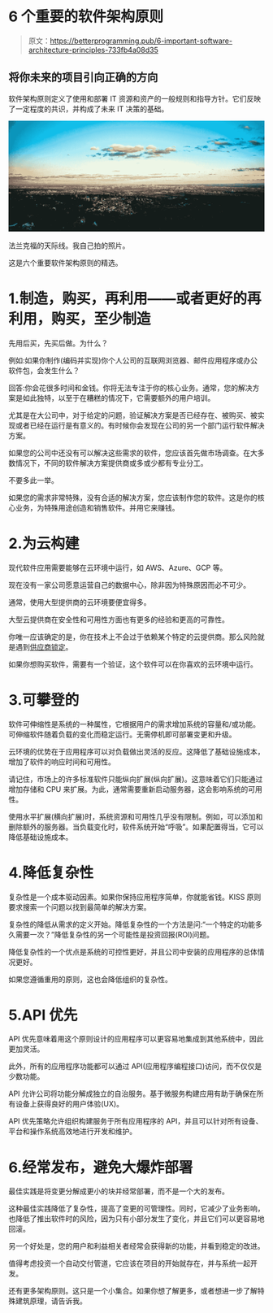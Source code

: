 # 6 个重要的软件架构原则

> 原文：<https://betterprogramming.pub/6-important-software-architecture-principles-733fb4a08d35>

## 将你未来的项目引向正确的方向

软件架构原则定义了使用和部署 IT 资源和资产的一般规则和指导方针。它们反映了一定程度的共识，并构成了未来 IT 决策的基础。

![](img/20173343f27b9618fc6b09c32d85f245.png)

法兰克福的天际线。我自己拍的照片。

这是六个重要软件架构原则的精选。

# 1.制造，购买，再利用——或者更好的再利用，购买，至少制造

先用后买，先买后做。为什么？

例如:如果你制作(编码并实现)你个人公司的互联网浏览器、邮件应用程序或办公软件包，会发生什么？

回答:你会花很多时间和金钱。你将无法专注于你的核心业务。通常，您的解决方案是如此独特，以至于在糟糕的情况下，它需要额外的用户培训。

尤其是在大公司中，对于给定的问题，验证解决方案是否已经存在、被购买、被实现或者已经在运行是有意义的。有时候你会发现在公司的另一个部门运行软件解决方案。

如果您的公司中还没有可以解决这些需求的软件，您应该首先做市场调查。在大多数情况下，不同的软件解决方案提供商或多或少都有专业分工。

不要多此一举。

如果您的需求非常特殊，没有合适的解决方案，您应该制作您的软件。这是你的核心业务，为特殊用途创造和销售软件。并用它来赚钱。

# 2.为云构建

现代软件应用需要能够在云环境中运行，如 AWS、Azure、GCP 等。

现在没有一家公司愿意运营自己的数据中心，除非因为特殊原因而必不可少。

通常，使用大型提供商的云环境要便宜得多。

大型云提供商在安全性和可用性方面也有更多的经验和更高的可靠性。

你唯一应该确定的是，你在技术上不会过于依赖某个特定的云提供商。那么风险就是遇到[供应商锁定](https://en.wikipedia.org/wiki/Vendor_lock-in)。

如果你想购买软件，需要有一个验证，这个软件可以在你喜欢的云环境中运行。

# 3.可攀登的

软件可伸缩性是系统的一种属性，它根据用户的需求增加系统的容量和/或功能。可伸缩软件随着负载的变化而稳定运行。无需停机即可部署变更和升级。

云环境的优势在于应用程序可以对负载做出灵活的反应。这降低了基础设施成本，增加了软件的响应时间和可用性。

请记住，市场上的许多标准软件只能纵向扩展(纵向扩展)。这意味着它们只能通过增加存储和 CPU 来扩展。为此，通常需要重新启动服务器，这会影响系统的可用性。

使用水平扩展(横向扩展)时，系统资源和可用性几乎没有限制。例如，可以添加和删除额外的服务器。当负载变化时，软件系统开始“呼吸”。如果配置得当，它可以降低基础设施成本。

# 4.降低复杂性

复杂性是一个成本驱动因素。如果你保持应用程序简单，你就能省钱。KISS 原则要求搜索一个问题以找到最简单的解决方案。

复杂性的降低从需求的定义开始。降低复杂性的一个方法是问:“一个特定的功能多久需要一次？”降低复杂性的另一个可能性是投资回报(ROI)问题。

降低复杂性的一个优点是系统的可控性更好，并且公司中安装的应用程序的总体情况更好。

如果您遵循重用的原则，这也会降低组织的复杂性。

# 5.API 优先

API 优先意味着用这个原则设计的应用程序可以更容易地集成到其他系统中，因此更加灵活。

此外，所有的应用程序功能都可以通过 API(应用程序编程接口)访问，而不仅仅是少数功能。

API 允许公司将功能分解成独立的自治服务。基于微服务构建应用有助于确保在所有设备上获得良好的用户体验(UX)。

API 优先策略允许组织构建服务于所有应用程序的 API，并且可以针对所有设备、平台和操作系统高效地进行开发和维护。

# 6.经常发布，避免大爆炸部署

最佳实践是将变更分解成更小的块并经常部署，而不是一个大的发布。

这种最佳实践降低了复杂性，提高了变更的可管理性。同时，它减少了业务影响，也降低了推出软件时的风险，因为只有小部分发生了变化，并且它们可以更容易地回滚。

另一个好处是，您的用户和利益相关者经常会获得新的功能，并看到稳定的改进。

值得考虑投资一个自动交付管道，它应该在项目的开始就存在，并与系统一起开发。

还有更多架构原则。这只是一个小集合。如果你想了解更多，或者想进一步了解特殊建筑原理，请告诉我。